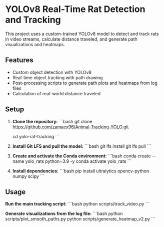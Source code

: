 # YOLOv8 Real-Time Rat Detection and Tracking

This project uses a custom-trained YOLOv8 model to detect and track rats in video streams, calculate distance traveled, and generate path visualizations and heatmaps.

## Features
- Custom object detection with YOLOv8
- Real-time object tracking with path drawing
- Post-processing scripts to generate path plots and heatmaps from log files
- Calculation of real-world distance traveled

## Setup

1. **Clone the repository:**
   \`\`\`bash
   git clone https://github.com/zamaex96/Animal-Tracking-YOLO.git

   cd yolo-rat-tracking
   \`\`\`

2. **Install Git LFS and pull the model:**
   \`\`\`bash
   git lfs install
   git lfs pull
   \`\`\`

3. **Create and activate the Conda environment:**
   \`\`\`bash
   conda create --name yolo_rats python=3.9 -y
   conda activate yolo_rats
   \`\`\`

4. **Install dependencies:**
   \`\`\`bash
   pip install ultralytics opencv-python numpy scipy
   \`\`\`

## Usage

**Run the main tracking script:**
\`\`\`bash
python scripts/track_video.py
\`\`\`

**Generate visualizations from the log file:**
\`\`\`bash
python scripts/plot_smooth_paths.py
python scripts/generate_heatmap_v2.py
\`\`\`
